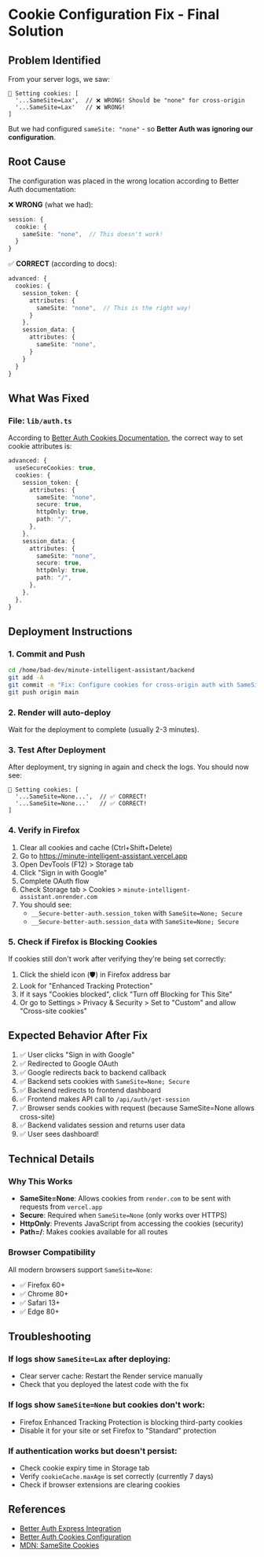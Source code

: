 # Cookie Configuration Fix - Final Solution

## Problem Identified

From your server logs, we saw:
```
🍪 Setting cookies: [
  '...SameSite=Lax',  // ❌ WRONG! Should be "none" for cross-origin
  '...SameSite=Lax'   // ❌ WRONG!
]
```

But we had configured `sameSite: "none"` - so **Better Auth was ignoring our configuration**.

## Root Cause

The configuration was placed in the wrong location according to Better Auth documentation:

❌ **WRONG** (what we had):
```typescript
session: {
  cookie: {
    sameSite: "none",  // This doesn't work!
  }
}
```

✅ **CORRECT** (according to docs):
```typescript
advanced: {
  cookies: {
    session_token: {
      attributes: {
        sameSite: "none",  // This is the right way!
      }
    },
    session_data: {
      attributes: {
        sameSite: "none",
      }
    }
  }
}
```

## What Was Fixed

### File: `lib/auth.ts`

According to [Better Auth Cookies Documentation](https://www.better-auth.com/docs/concepts/cookies), the correct way to set cookie attributes is:

```typescript
advanced: {
  useSecureCookies: true,
  cookies: {
    session_token: {
      attributes: {
        sameSite: "none",
        secure: true,
        httpOnly: true,
        path: "/",
      },
    },
    session_data: {
      attributes: {
        sameSite: "none",
        secure: true,
        httpOnly: true,
        path: "/",
      },
    },
  },
}
```

## Deployment Instructions

### 1. Commit and Push
```bash
cd /home/bad-dev/minute-intelligent-assistant/backend
git add -A
git commit -m "Fix: Configure cookies for cross-origin auth with SameSite=None"
git push origin main
```

### 2. Render will auto-deploy

Wait for the deployment to complete (usually 2-3 minutes).

### 3. Test After Deployment

After deployment, try signing in again and check the logs. You should now see:

```
🍪 Setting cookies: [
  '...SameSite=None...',  // ✅ CORRECT!
  '...SameSite=None...'   // ✅ CORRECT!
]
```

### 4. Verify in Firefox

1. Clear all cookies and cache (Ctrl+Shift+Delete)
2. Go to https://minute-intelligent-assistant.vercel.app
3. Open DevTools (F12) > Storage tab
4. Click "Sign in with Google"
5. Complete OAuth flow
6. Check Storage tab > Cookies > `minute-intelligent-assistant.onrender.com`
7. You should see:
   - `__Secure-better-auth.session_token` with `SameSite=None; Secure`
   - `__Secure-better-auth.session_data` with `SameSite=None; Secure`

### 5. Check if Firefox is Blocking Cookies

If cookies still don't work after verifying they're being set correctly:

1. Click the shield icon (🛡️) in Firefox address bar
2. Look for "Enhanced Tracking Protection"
3. If it says "Cookies blocked", click "Turn off Blocking for This Site"
4. Or go to Settings > Privacy & Security > Set to "Custom" and allow "Cross-site cookies"

## Expected Behavior After Fix

1. ✅ User clicks "Sign in with Google"
2. ✅ Redirected to Google OAuth
3. ✅ Google redirects back to backend callback
4. ✅ Backend sets cookies with `SameSite=None; Secure`
5. ✅ Backend redirects to frontend dashboard
6. ✅ Frontend makes API call to `/api/auth/get-session`
7. ✅ Browser sends cookies with request (because SameSite=None allows cross-site)
8. ✅ Backend validates session and returns user data
9. ✅ User sees dashboard!

## Technical Details

### Why This Works

- **SameSite=None**: Allows cookies from `render.com` to be sent with requests from `vercel.app`
- **Secure**: Required when `SameSite=None` (only works over HTTPS)
- **HttpOnly**: Prevents JavaScript from accessing the cookies (security)
- **Path=/**: Makes cookies available for all routes

### Browser Compatibility

All modern browsers support `SameSite=None`:
- ✅ Firefox 60+
- ✅ Chrome 80+
- ✅ Safari 13+
- ✅ Edge 80+

## Troubleshooting

### If logs show `SameSite=Lax` after deploying:
- Clear server cache: Restart the Render service manually
- Check that you deployed the latest code with the fix

### If logs show `SameSite=None` but cookies don't work:
- Firefox Enhanced Tracking Protection is blocking third-party cookies
- Disable it for your site or set Firefox to "Standard" protection

### If authentication works but doesn't persist:
- Check cookie expiry time in Storage tab
- Verify `cookieCache.maxAge` is set correctly (currently 7 days)
- Check if browser extensions are clearing cookies

## References

- [Better Auth Express Integration](https://www.better-auth.com/docs/integrations/express)
- [Better Auth Cookies Configuration](https://www.better-auth.com/docs/concepts/cookies)
- [MDN: SameSite Cookies](https://developer.mozilla.org/en-US/docs/Web/HTTP/Headers/Set-Cookie/SameSite)

